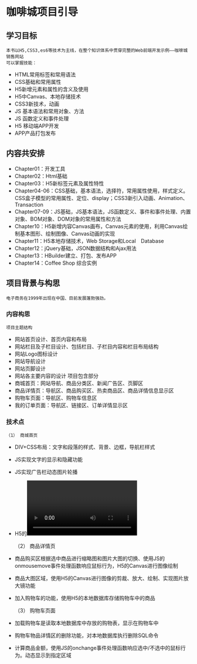 # 咖啡城项目引导

## 学习目标
    本书以H5,CSS3,es6等技术为主线，在整个知识体系中贯穿完整的Web前端开发示例——咖啡城销售网站
    可以掌握技能：
* HTML常用标签和常用语法
* CSS基础和常用属性
* H5新增元素和属性的含义及使用
* H5中Canvas、本地存储技术
* CSS3新技术，动画
* JS 基本语法和常用对象、方法
* JS 函数定义和事件处理
* H5 移动端APP开发
* APP产品打包发布

## 内容共安排
* Chapter01：开发工具
* Chapter02：Html基础
* Chapter03：H5新标签元素及属性特性
* Chapter04-06：CSS基础，基本语法，选择符，常用属性使用，样式定义。CSS盒子模型的常用属性、定位、display；CSS3新引入动画、Animation、Transaction
* Chapter07-09：JS基础，JS基本语法，JS函数定义、事件和事件处理、内置对象、BOM对象、DOM对象的常用属性和方法
* Chapter10：H5新增内容Canvas画布，Canvas元素的使用，利用Canvas绘制基本图形、绘制图像、Canvas动画的实现
* Chapter11：H5本地存储技术，Web Storage和Local　Database
* Chapter12：jQuery基础，JSON数据结构和Ajax用法
* Chapter13：HBuilder建立、打包、发布APP
* Chapter14：Coffee Shop 综合实例

## 项目背景与构思
    电子商务在1999年出现在中国、目前发展蓬勃强劲。
### 内容构思
    项目主题结构
* 网站首页设计、首页内容和布局
* 网站栏目及子栏目设计、包括栏目、子栏目内容和栏目布局结构
* 网站Logo图标设计
* 网站导航设计
* 网站页脚设计
* 网站各主要内容的设计
    项目包含部分
* 商城首页：网站导航、商品分类区、新闻广告区、页脚区
* 商品详情页：导航区、商品购买区、热卖商品区、商品详情信息显示区
* 购物车页面：导航区、购物车信息区
* 我的订单页面：导航区、链接区、订单详情显示区
### 技术点
    （1） 商城首页
* DIV+CSS布局：文字和段落的样式、背景、边框，导航栏样式
* JS实现文字的显示和隐藏功能
* JS实现广告栏动态图片轮播
* H5的<video>标签播放MP4视频文件

    （2） 商品详情页
* 商品购买区根据选中商品进行缩略图和图片大图的切换、使用JS的onmousemove事件处理函数响应鼠标行为，H5的Canvas进行图像绘制
* 商品大图区域，使用H5的Canvas进行图像的剪裁、放大、绘制、实现图片放大镜功能
* 加入购物车的功能，使用H5的本地数据库存储购物车中的商品

    （3） 购物车页面
* 加载购物车是读取本地数据库中存放的购物表，显示在购物车中
* 购物车物品详情区的删除功能，对本地数据库执行删除SQL命令
* 计算商品金额，使用JS的onchange事件处理函数响应选中/不选中的鼠标行为。动态显示到指定区域
